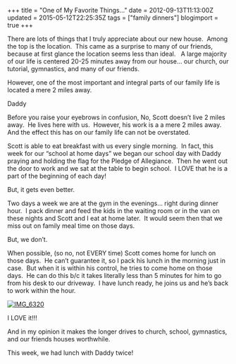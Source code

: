 +++
title = "One of My Favorite Things…"
date = 2012-09-13T11:13:00Z
updated = 2015-05-12T22:25:35Z
tags = ["family dinners"]
blogimport = true 
+++

There are lots of things that I truly appreciate about our new house.&#160; Among the top is the location.&#160; This came as a surprise to many of our friends, because at first glance the location seems less than ideal.&#160;&#160; A large majority of our life is centered 20-25 minutes away from our house… our church, our tutorial, gymnastics, and many of our friends.&#160; 

However, one of the most important and integral parts of our family life is located a mere 2 miles away. 

Daddy

Before you raise your eyebrows in confusion, No, Scott doesn’t live 2 miles away.&#160; He lives here with us.&#160; However, his work is a a mere 2 miles away.&#160; And the effect this has on our family life can not be overstated.&#160; 

Scott is able to eat breakfast with us every single morning.&#160; In fact, this week for our “school at home days” we began our school day with Daddy praying and holding the flag for the Pledge of Allegiance.&#160; Then he went out the door to work and we sat at the table to begin school.&#160; I LOVE that he is a part of the beginning of each day!&#160; 

But, it gets even better. 

Two days a week we are at the gym in the evenings… right during dinner hour.&#160; I pack dinner and feed the kids in the waiting room or in the van on these nights and Scott and I eat at home later.&#160; It would seem then that we miss out on family meal time on those days. 

But, we don’t.&#160; 

When possible, (so no, not EVERY time) Scott comes home for lunch on those days.&#160; He can’t guarantee it, so I pack his lunch in the morning just in case.&#160; But when it is within his control, he tries to come home on those days.&#160; He can do this b/c it takes literally less than 5 minutes for him to go from his desk to our driveway.&#160; I have lunch ready, he joins us and he’s back to work within the hour.&#160; 

[![IMG_6320](https://latc.s3.amazonaws.com/wp-content/uploads/2012/09/IMG_6320.jpg "IMG_6320")](https://latc.s3.amazonaws.com/wp-content/uploads/2012/09/IMG_6320.jpg)

I LOVE it!!!&#160; 

And in my opinion it makes the longer drives to church, school, gymnastics, and our friends houses worthwhile.&#160; 

This week, we had lunch with Daddy twice!
